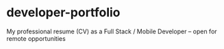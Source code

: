 # developer-portfolio
My professional resume (CV) as a Full Stack / Mobile Developer – open for remote opportunities
